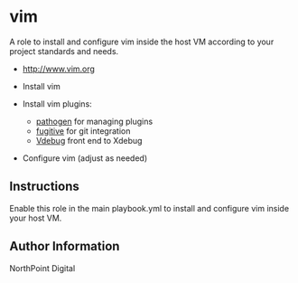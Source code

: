 # vim

A role to install and configure vim inside the host VM according to your project standards and needs.

* http://www.vim.org

* Install vim
* Install vim plugins:
  * [pathogen](https://github.com/tpope/vim-pathogen) for managing plugins
  * [fugitive](https://github.com/tpope/vim-fugitive) for git integration
  * [Vdebug](https://github.com/joonty/vdebug) front end to Xdebug
* Configure vim (adjust as needed)

## Instructions

Enable this role in the main playbook.yml to install and configure vim inside your host VM.

## Author Information

NorthPoint Digital
